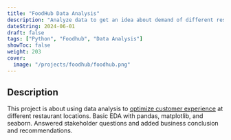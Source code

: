 ```yaml
---
title: "FoodHub Data Analysis"
description: "Analyze data to get an idea about demand of different restaurants to optimize customer experience."
dateString: 2024-06-01
draft: false
tags: ["Python", "Foodhub", "Data Analysis"]
showToc: false
weight: 203
cover:
  image: "/projects/foodhub/foodhub.png"
---
```


<!-- ### 🔗 [Colab Notebook](https://colab.research.google.com/drive/1Q553uslYW3Ho6P1G46SOEDxOS_VmHXfJ) -->

## Description

This project is about using data analysis to [optimize customer experience](<https://github.com/RJUNCC/Projects_Challenges/blob/main/Great_Learning_Projects/Foodhub_DA/nbs/FDS_Project_LearnerNotebook_FullCode%20(1).ipynb>) at different restaurant locations. Basic EDA with pandas, matplotlib, and seaborn. Answered stakeholder questions and added business conclusion and recommendations.

<!-- ![Attention Mechanism](/projects/news_articles/Screenshot_1.png) -->
